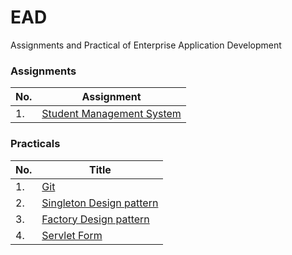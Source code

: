 # EAD
Assignments and Practical of Enterprise Application Development

### Assignments

| No. | Assignment | 
| ------ | ------ |
| 1. |  [Student Management System] | 
[Student Management System]: https://github.com/Uzzal644/EAD-all/tree/master/ASSIGNMENTS/Assignment-1 



### Practicals

| No. | Title |
| ------ | ------ |
| 1. |  [Git ] |
| 2. |[Singleton Design pattern]|
| 3. |[Factory Design pattern]|
| 4. |[Servlet Form]|

[Git]: https://github.com/Uzzal644/EAD-all/tree/master/LABS/Lab-1
[Singleton Design pattern]: https://github.com/Uzzal644/EAD-all/tree/master/LABS/Lab-2
[Factory Design pattern]: https://github.com/Uzzal644/EAD-all/tree/master/LABS/Lab-3
[Servlet Form]: https://github.com/Uzzal644/EAD-all/tree/master/LABS/Lab-4
